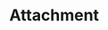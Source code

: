 # Attachment
<TableOfContents />



<!--@include: ./common/no-methods.md -->


<!--@include: ./common/functions.md -->



<!--@include: ./common/event_objects.md -->




<!--@include: ./common/events.md -->
